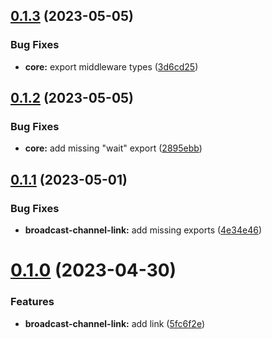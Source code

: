 ## [0.1.3](https://github.com/TheUnderScorer/musubi/compare/broadcast-channel-link-v0.1.2...broadcast-channel-link-v0.1.3) (2023-05-05)


### Bug Fixes

* **core:** export middleware types ([3d6cd25](https://github.com/TheUnderScorer/musubi/commit/3d6cd250cf4ccf389dcda8164cae8fcfb52b6410))

## [0.1.2](https://github.com/TheUnderScorer/musubi/compare/broadcast-channel-link-v0.1.1...broadcast-channel-link-v0.1.2) (2023-05-05)


### Bug Fixes

* **core:** add missing "wait" export ([2895ebb](https://github.com/TheUnderScorer/musubi/commit/2895ebb381d49dfc02277f4ee5ecd100aabe660a))

## [0.1.1](https://github.com/TheUnderScorer/musubi/compare/broadcast-channel-link-v0.1.0...broadcast-channel-link-v0.1.1) (2023-05-01)


### Bug Fixes

* **broadcast-channel-link:** add missing exports ([4e34e46](https://github.com/TheUnderScorer/musubi/commit/4e34e46d7542620a58dbb7bfdb90c67a2aed3e07))

# [0.1.0](https://github.com/TheUnderScorer/musubi/compare/broadcast-channel-link-v0.0.1...broadcast-channel-link-v0.1.0) (2023-04-30)


### Features

* **broadcast-channel-link:** add link ([5fc6f2e](https://github.com/TheUnderScorer/musubi/commit/5fc6f2e235841afd17d33adc895497b947691bf2))
